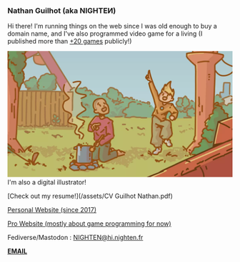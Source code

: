 ### Nathan Guilhot (aka NIGHTEͶ)

Hi there! I'm running things on the web since I was old enough to buy a domain name, and I've also programmed video game for a living (I published more than [+20 games](https://nighten.itch.io) publicly!)

[![Detail of the character cooking on his knees with a big pot, while the one next too him is jumping all excited about something above them](assets/TakingBack01-small_03.webp)](https://nighten.fr)
I'm also a digital illustrator!

[Check out my resume!](/assets/CV Guilhot Nathan.pdf)

[Personal Website (since 2017)](https://nighten.fr)

[Pro Website (mostly about game programming for now)](https://nathan-guilhot.com)

Fediverse/Mastodon : [NIGHTEN@hi.nighten.fr](https://hi.nighten.fr/NIGHTEN)


[**EMAIL**](mailto:nathan.guilhot@gmx.fr)

<!--
**NightenDushi/NightenDushi** is a ✨ _special_ ✨ repository because its `README.md` (this file) appears on your GitHub profile.

Here are some ideas to get you started:

- 🔭 I’m currently working on ...
- 🌱 I’m currently learning ...
- 👯 I’m looking to collaborate on ...
- 🤔 I’m looking for help with ...
- 💬 Ask me about ...
- 📫 How to reach me: ...
- 😄 Pronouns: ...
- ⚡ Fun fact: ...
-->

